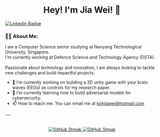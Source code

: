 <div id="header" align="center">
  <h1>
    Hey! I'm Jia Wei! 👋
  </h1>
  <div id="badges">

  </div>
</div>

[![Linkedin Badge](https://img.shields.io/badge/-LinkedIn-blue?style=flat-square&logo=LinkedIn&logoColor=white&link=https://www.linkedin.com/in/kohjiawei/)](https://www.linkedin.com/in/kohjiawei/)

### 👨‍💻 About Me:
I am a Computer Science senior studying at Nanyang Technological University, Singapore.<br>
I'm currently working at Defence Science and Technology Agency (DSTA).<br><br>
Passionate about technology and innovation, I am always looking to tackle new challenges and build impactful projects.<br>

- 🔭 I’m currently working on building a 3D unity game with your brain waves (EEGs) as controls for my research paper.
- 🌱 I’m currently learning how to build adversarial models for cybersecurity. 
- 📫 How to reach me: You can email me at kohjiawei@hotmail.com
<div align="center">


<!-- [![Website Badge](https://img.shields.io/badge/-Website-blueviolet?style=flat-square&logo=Google-Chrome&logoColor=white&link=your-website-url)](your-website-url)
[![Resume Badge](https://img.shields.io/badge/-Resume-green?style=flat-square&logo=Acrobat-Reader&logoColor=white&link=your-resume-url)](your-resume-url)
!-->
</div>
---



<!-- ### 🚀 Languages and Tools: --!>

<br></br>

<p align="center">
  <a href="https://www.linkedin.com/in/kohjiawei#gh-dark-mode-only">
    <img src="https://streak-stats.demolab.com?user=KohJiaWei&theme=ads-juicy-fresh&date_format=j%20M%5B%20Y%5D&mode=weekly&fire=b24bf3&ring=ffdd4c&border=ffd700" alt="GitHub Streak">
  </a>

  <a href="https://www.linkedin.com/in/kohjiawei#gh-light-mode-only">
    <img src="https://streak-stats.demolab.com?user=KohJiaWei&theme=default&date_format=j%20M%5B%20Y%5D&mode=weekly&fire=b24bf3&ring=ffdd4c&border=ffd700" alt="GitHub Streak">
  </a>
</p>


<!-- [![GitHub Streak](https://streak-stats.demolab.com?user=KohJiaWei&theme=ayu-light&date_format=j%20M%5B%20Y%5D&mode=weekly)](https://www.linkedin.com/in/kohjiawei#gh-light-mode-only)
 -->


<!-- By the way, Github sanitization makes it very hard to use hover or scripts :( -->
<!-- <a href="https://www.youtube.com/watch?v=Kjhyyf1CB4U"><img align="left" width="500" src="https://media.tenor.com/Jo3dyzR9iuwAAAAd/pixel-video-game.gif"></a> -->

<!--
**KohJiaWei/KohJiaWei** is a ✨ _special_ ✨ repository because its `README.md` (this file) appears on your GitHub profile.

Here are some ideas to get you started:

- 🔭 I’m currently working on ...
- 🌱 I’m currently learning ...
- 👯 I’m looking to collaborate on ...
- 🤔 I’m looking for help with ...
- 💬 Ask me about ...
- 📫 How to reach me: ...
- 😄 Pronouns: ...
- ⚡ Fun fact: ...
-->
